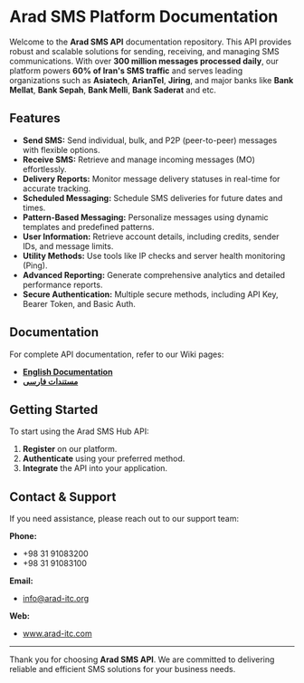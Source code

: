 # Arad SMS Platform Documentation

Welcome to the **Arad SMS API** documentation repository. This API provides robust and scalable solutions for sending, receiving, and managing SMS communications. With over **300 million messages processed daily**, our platform powers **60% of Iran's SMS traffic** and serves leading organizations such as **Asiatech**, **ArianTel**, **Jiring**, and major banks like **Bank Mellat**, **Bank Sepah**, **Bank Melli**, **Bank Saderat** and etc.

## Features
- **Send SMS:** Send individual, bulk, and P2P (peer-to-peer) messages with flexible options.
- **Receive SMS:** Retrieve and manage incoming messages (MO) effortlessly.
- **Delivery Reports:** Monitor message delivery statuses in real-time for accurate tracking.
- **Scheduled Messaging:** Schedule SMS deliveries for future dates and times.
- **Pattern-Based Messaging:** Personalize messages using dynamic templates and predefined patterns.
- **User Information:** Retrieve account details, including credits, sender IDs, and message limits.
- **Utility Methods:** Use tools like IP checks and server health monitoring (Ping).
- **Advanced Reporting:** Generate comprehensive analytics and detailed performance reports.
- **Secure Authentication:** Multiple secure methods, including API Key, Bearer Token, and Basic Auth.

## Documentation
For complete API documentation, refer to our Wiki pages:

- [**English Documentation**](https://github.com/araditc/arad.sms.core.api.document/wiki/English)
- [**مستندات فارسی**](https://github.com/araditc/arad.sms.core.api.document/wiki/%D9%BE%D8%A7%D8%B1%D8%B3%DB%8C)

## Getting Started
To start using the Arad SMS Hub API:
1. **Register** on our platform.
2. **Authenticate** using your preferred method.
3. **Integrate** the API into your application.

## Contact & Support
If you need assistance, please reach out to our support team:

**Phone:**
- +98 31 91083200
- +98 31 91083100 

**Email:**
- info@arad-itc.org
  
**Web:**
- www.arad-itc.com

---

Thank you for choosing **Arad SMS API**. We are committed to delivering reliable and efficient SMS solutions for your business needs.
